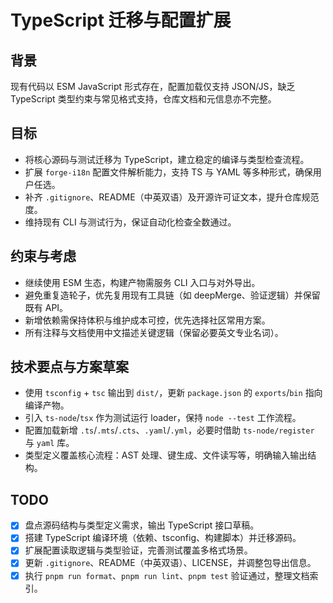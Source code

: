 # TypeScript 迁移与配置扩展

## 背景
现有代码以 ESM JavaScript 形式存在，配置加载仅支持 JSON/JS，缺乏 TypeScript 类型约束与常见格式支持，仓库文档和元信息亦不完整。

## 目标
- 将核心源码与测试迁移为 TypeScript，建立稳定的编译与类型检查流程。
- 扩展 `forge-i18n` 配置文件解析能力，支持 TS 与 YAML 等多种形式，确保用户任选。
- 补齐 `.gitignore`、README（中英双语）及开源许可证文本，提升仓库规范度。
- 维持现有 CLI 与测试行为，保证自动化检查全数通过。

## 约束与考虑
- 继续使用 ESM 生态，构建产物需服务 CLI 入口与对外导出。
- 避免重复造轮子，优先复用现有工具链（如 deepMerge、验证逻辑）并保留既有 API。
- 新增依赖需保持体积与维护成本可控，优先选择社区常用方案。
- 所有注释与文档使用中文描述关键逻辑（保留必要英文专业名词）。

## 技术要点与方案草案
- 使用 `tsconfig` + `tsc` 输出到 `dist/`，更新 `package.json` 的 `exports`/`bin` 指向编译产物。
- 引入 `ts-node`/`tsx` 作为测试运行 loader，保持 `node --test` 工作流程。
- 配置加载新增 `.ts`/`.mts`/`.cts`、`.yaml`/`.yml`，必要时借助 `ts-node/register` 与 `yaml` 库。
- 类型定义覆盖核心流程：AST 处理、键生成、文件读写等，明确输入输出结构。

## TODO
- [x] 盘点源码结构与类型定义需求，输出 TypeScript 接口草稿。
- [x] 搭建 TypeScript 编译环境（依赖、tsconfig、构建脚本）并迁移源码。
- [x] 扩展配置读取逻辑与类型验证，完善测试覆盖多格式场景。
- [x] 更新 `.gitignore`、README（中英双语）、LICENSE，并调整包导出信息。
- [x] 执行 `pnpm run format`、`pnpm run lint`、`pnpm test` 验证通过，整理文档索引。
